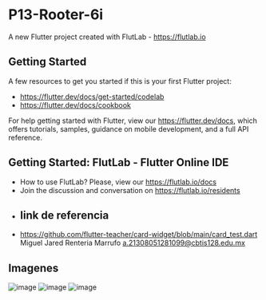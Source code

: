 # P13-Rooter-6i

A new Flutter project created with FlutLab - https://flutlab.io

## Getting Started

A few resources to get you started if this is your first Flutter project:

- https://flutter.dev/docs/get-started/codelab
- https://flutter.dev/docs/cookbook

For help getting started with Flutter, view our
https://flutter.dev/docs, which offers tutorials,
samples, guidance on mobile development, and a full API reference.

## Getting Started: FlutLab - Flutter Online IDE

- How to use FlutLab? Please, view our https://flutlab.io/docs
- Join the discussion and conversation on https://flutlab.io/residents
- ## link de referencia
- https://github.com/flutter-teacher/card-widget/blob/main/card_test.dart
Miguel Jared Renteria Marrufo
a.21308051281099@cbtis128.edu.mx
 ## Imagenes
 ![image](https://github.com/Miguelrenteria10/act14_Rutas1099/assets/144725346/3a2c8763-2efc-46a1-8bfd-3694683137a3)
 ![image](https://github.com/Miguelrenteria10/act14_Rutas1099/assets/144725346/0b34284b-d924-4450-a4cf-8844f47f9532)
 ![image](https://github.com/Miguelrenteria10/act14_Rutas1099/assets/144725346/37bd3b54-696e-43a4-a836-f755e6632aba)


